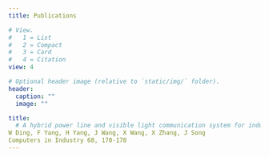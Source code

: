 ```yaml
---
title: Publications

# View.
#   1 = List
#   2 = Compact
#   3 = Card
#   4 = Citation
view: 4

# Optional header image (relative to `static/img/` folder).
header: 
  caption: ""
  image: ""

title: 
  # A hybrid power line and visible light communication system for indoor hospital applications
W Ding, F Yang, H Yang, J Wang, X Wang, X Zhang, J Song
Computers in Industry 68, 170-178
---
```

